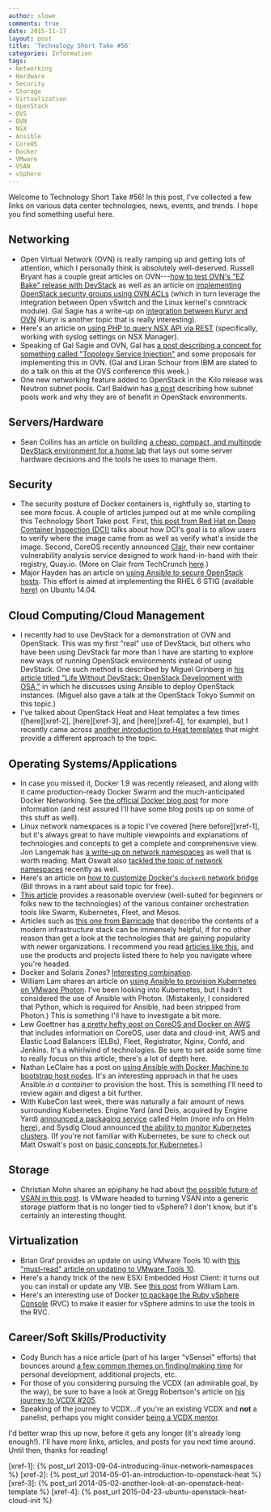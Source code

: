 ```yaml
---
author: slowe
comments: true
date: 2015-11-17
layout: post
title: 'Technology Short Take #56'
categories: Information
tags:
- Networking
- Hardware
- Security
- Storage
- Virtualization
- OpenStack
- OVS
- OVN
- NSX
- Ansible
- CoreOS
- Docker
- VMware
- VSAN
- vSphere
---
```


Welcome to Technology Short Take #56! In this post, I've collected a few links on various data center technologies, news, events, and trends. I hope you find something useful here.

## Networking

* Open Virtual Network (OVN) is really ramping up and getting lots of attention, which I personally think is absolutely well-deserved. Russell Bryant has a couple great articles on OVN---[how to test OVN's "EZ Bake" release with DevStack][link-3] as well as an article on [implementing OpenStack security groups using OVN ACLs][link-4] (which in turn leverage the integration between Open vSwitch and the Linux kernel's conntrack module). Gal Sagie has a write-up on [integration between Kuryr and OVN][link-5] (Kuryr is another topic that is really interesting).
* Here's an article on [using PHP to query NSX API via REST][link-20] (specifically, working with syslog settings on NSX Manager).
* Speaking of Gal Sagie and OVN, Gal has [a post describing a concept for something called "Topology Service Injection"][link-21] and some proposals for implementing this in OVN. (Gal and Liran Schour from IBM are slated to do a talk on this at the OVS conference this week.)
* One new networking feature added to OpenStack in the Kilo release was Neutron subnet pools. Carl Baldwin has [a post][link-33] describing how subnet pools work and why they are of benefit in OpenStack environments.

## Servers/Hardware

* Sean Collins has an article on building [a cheap, compact, and multinode DevStack environment for a home lab][link-27] that lays out some server hardware decisions and the tools he uses to manage them.

## Security

* The security posture of Docker containers is, rightfully so, starting to see more focus. A couple of articles jumped out at me while compiling this Technology Short Take post. First, [this post from Red Hat on Deep Container Inspection (DCI)][link-18] talks about how DCI's goal is to allow users to verify where the image came from as well as verify what's inside the image. Second, CoreOS recently announced [Clair][link-19], their new container vulnerability analysis service designed to work hand-in-hand with their registry, Quay.io. (More on Clair from TechCrunch [here][link-28].)
* Major Hayden has an article on [using Ansible to secure OpenStack hosts][link-23]. This effort is aimed at implementing the RHEL 6 STIG (available [here][link-24]) on Ubuntu 14.04.

## Cloud Computing/Cloud Management

* I recently had to use DevStack for a demonstration of OVN and OpenStack. This was my first "real" use of DevStack, but others who have been using DevStack far more than I have are starting to explore new ways of running OpenStack environments instead of using DevStack. One such method is described by Miguel Grinberg in [his article titled "Life Without DevStack: OpenStack Development with OSA,"][link-8] in which he discusses using Ansible to deploy OpenStack instances. (Miguel also gave a talk at the OpenStack Tokyo Summit on this topic.)
* I've talked about OpenStack Heat and Heat templates a few times ([here][xref-2], [here][xref-3], and [here][xref-4], for example), but I recently came across [another introduction to Heat templates][link-36] that might provide a different approach to the topic.

## Operating Systems/Applications

* In case you missed it, Docker 1.9 was recently released, and along with it came production-ready Docker Swarm and the much-anticipated Docker Networking. See [the official Docker blog post][link-12] for more information (and rest assured I'll have some blog posts up on some of this stuff as well).
* Linux network namespaces is a topic I've covered [here before][xref-1], but it's always great to have multiple viewpoints and explanations of technologies and concepts to get a complete and comprehensive view. Jon Langemak has [a write-up on network namespaces][link-1] as well that is worth reading. Matt Oswalt also [tackled the topic of network namespaces][link-35] recently as well.
* Here's an article on [how to customize Docker's `docker0` network bridge][link-2] (Bill throws in a rant about said topic for free).
* [This article][link-6] provides a reasonable overview (well-suited for beginners or folks new to the technologies) of the various container orchestration tools like Swarm, Kubernetes, Fleet, and Mesos.
* Articles such as [this one from Barricade][link-9] that describe the contents of a modern infrastructure stack can be immensely helpful, if for no other reason than get a look at the technologies that are gaining popularity with newer organizations. I recommend you read [articles like this][link-10], and use the products and projects listed there to help you navigate where you're headed.
* Docker and Solaris Zones? [Interesting combination][link-14].
* William Lam shares an article on [using Ansible to provision Kubernetes on VMware Photon][link-16]. I've been looking into Kubernetes, but I hadn't considered the use of Ansible with Photon. (Mistakenly, I considered that Python, which is required for Ansible, had been stripped from Photon.) This is something I'll have to investigate a bit more.
* Lew Goettner has [a pretty hefty post on CoreOS and Docker on AWS][link-25] that includes information on CoreOS, user data and cloud-init, AWS and Elastic Load Balancers (ELBs), Fleet, Registrator, Nginx, Confd, and Jenkins. It's a whirlwind of technologies. Be sure to set aside some time to really focus on this article; there's a lot of depth here.
* Nathan LeClaire has a post on [using Ansible with Docker Machine to bootstrap host nodes][link-26]. It's an interesting approach in that he uses Ansible _in a container_ to provision the host. This is something I'll need to review again and digest a bit further.
* With KubeCon last week, there was naturally a fair amount of news surrounding Kubernetes. Engine Yard (and Deis, acquired by Engine Yard) [announced a packaging service][link-29] called Helm (more info on Helm [here][link-30]), and Sysdig Cloud announced [the ability to monitor Kubernetes clusters][link-31]. (If you're not familiar with Kubernetes, be sure to check out Matt Oswalt's post on [basic concepts for Kubernetes][link-32].)

## Storage

* Christian Mohn shares an epiphany he had about [the possible future of VSAN in this post][link-13]. Is VMware headed to turning VSAN into a generic storage platform that is no longer tied to vSphere? I don't know, but it's certainly an interesting thought.

## Virtualization

* Brian Graf provides an update on using VMware Tools 10 with [this "must-read" article on updating to VMware Tools 10][link-15].
* Here's a handy trick of the new ESXi Embedded Host Client: it turns out you can install or update any VIB. See [this post][link-22] from William Lam.
* Here's an interesting use of Docker [to package the Ruby vSphere Console][link-34] (RVC) to make it easier for vSphere admins to use the tools in the RVC.

## Career/Soft Skills/Productivity

* Cody Bunch has a nice article (part of his larger "vSensei" efforts) that bounces around [a few common themes on finding/making time][link-7] for personal development, additional projects, etc.
* For those of you considering pursuing the VCDX (an admirable goal, by the way), be sure to have a look at Gregg Robertson's article on [his journey to VCDX #205][link-11].
* Speaking of the journey to VCDX...if you're an existing VCDX and **not** a panelist, perhaps you might consider [being a VCDX mentor][link-17].

I'd better wrap this up now, before it gets any longer (it's already long enough!). I'll have more links, articles, and posts for you next time around. Until then, thanks for reading!



[link-1]: http://www.dasblinkenlichten.com/an-introduction-to-network-namespaces/
[link-2]: https://blog.plein.org/2015/08/11/how-to-customize-docker0-network-options-in-docker/
[link-3]: http://blog.russellbryant.net/2015/05/14/an-ez-bake-ovn-for-openstack/
[link-4]: http://blog.russellbryant.net/2015/10/22/openstack-security-groups-using-ovn-acls/
[link-5]: http://galsagie.github.io/sdn/openstack/docker/kuryr/neutron/2015/10/10/kuryr-ovn/
[link-6]: http://radar.oreilly.com/2015/10/swarm-v-fleet-v-kubernetes-v-mesos.html
[link-7]: http://blog.codybunch.com/2015/11/02/vSensei-Finding-Time/
[link-8]: https://developer.rackspace.com/blog/life-without-devstack-openstack-development-with-osa/
[link-9]: https://blog.barricade.io/running-a-modern-infrastructure-stack/
[link-10]: https://segment.com/blog/rebuilding-our-infrastructure/
[link-11]: http://thesaffageek.co.uk/2015/10/30/vcdx-205/
[link-12]: https://blog.docker.com/2015/11/docker-1-9-production-ready-swarm-multi-host-networking/
[link-13]: http://vninja.net/virtualization/vmware-vsan-more-than-meets-the-eye/
[link-14]: https://blog.docker.com/2015/08/docker-oracle-solaris-zones/
[link-15]: https://blogs.vmware.com/vsphere/2015/11/updating-to-vmware-tools-10-must-read.html
[link-16]: http://www.virtuallyghetto.com/2015/11/using-ansible-to-provision-a-kubernetes-cluster-on-vmware-photon.html
[link-17]: http://www.simonlong.co.uk/blog/2015/11/03/vcdx-mentors-we-need-you/
[link-18]: http://rhelblog.redhat.com/2015/09/03/what-is-deep-container-inspection-dci-and-why-is-it-important/
[link-19]: https://github.com/coreos/clair
[link-20]: http://www.sneaku.com/2015/11/09/using-php-to-query-nsx-v-via-rest/
[link-21]: http://galsagie.github.io/sdn/nfv/openstack/ovs/dragonflow/2015/11/10/topology-service-injection/
[link-22]: http://www.virtuallyghetto.com/2015/11/neat-way-of-installing-or-updating-any-vib-using-just-the-esxi-embedded-host-client.html
[link-23]: http://www.ansible.com/blog/securing-openstack-hosts-with-ansible
[link-24]: http://iase.disa.mil/stigs/os/unix-linux/Pages/index.aspx
[link-25]: https://www.goettner.net/2015/coreos-and-docker-on-aws-revised/
[link-26]: http://nathanleclaire.com/blog/2015/11/10/using-ansible-with-docker-machine-to-bootstrap-host-nodes/
[link-27]: http://coreitpro.com/2015/11/11/devstack-home-lab-pt1.html
[link-28]: http://techcrunch.com/2015/11/13/coreos-launches-clair-an-open-source-tool-for-monitoring-container-security/
[link-29]: http://sdtimes.com/engine-yard-container-group-launches-kubernetes-packaging-system/
[link-30]: http://helm.sh
[link-31]: https://sysdig.com/monitoring-kubernetes-with-sysdig-cloud/
[link-32]: http://keepingitclassless.net/2015/11/kubernetes-basic-concepts/
[link-33]: http://blog.episodicgenius.com/post/neutron-subnet-pools/
[link-34]: http://www.virtuallyghetto.com/2015/11/docker-container-for-the-ruby-vsphere-console-rvc.html
[link-35]: http://keepingitclassless.net/2015/10/namespaces-new-access-layer/
[link-36]: http://captainkvm.com/2015/11/intro-to-heat-templates/
[xref-1]: {% post_url 2013-09-04-introducing-linux-network-namespaces %}
[xref-2]: {% post_url 2014-05-01-an-introduction-to-openstack-heat %}
[xref-3]: {% post_url 2014-05-02-another-look-at-an-openstack-heat-template %}
[xref-4]: {% post_url 2015-04-23-ubuntu-openstack-heat-cloud-init %}
